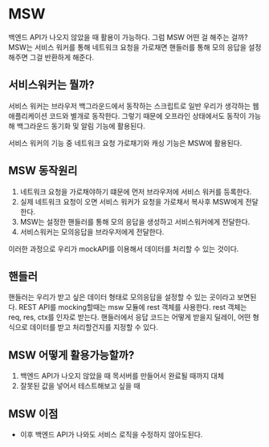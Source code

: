# MSW
백엔드 API가 나오지 않았을 때 활용이 가능하다. 그럼 MSW 어떤 걸 해주는 걸까?
MSW는 서비스 워커를 통해 네트워크 요청을 가로채면 핸들러를 통해 모의 응답을 설정해주면 그걸 반환하게 해준다.

## 서비스워커는 뭘까?
서비스 워커는 브라우저 백그라운드에서 동작하는 스크립트로 일반 우리가 생각하는 웹 애플리케이션 코드와 별개로 동작한다. 그렇기 때문에 오프라인 상태에서도 동작이 가능해 백그라운드 동기화 및 알림 기능에 활용된다. 

서비스 워커의 기능 중 네트워크 요청 가로채기와 캐싱 기능은 MSW에 활용된다.

## MSW 동작원리
1. 네트워크 요청을 가로채야하기 떄문에 먼저 브라우저에 서비스 워커를 등록한다.
2. 실제 네트워크 요청이 오면 서비스 워커가 요청을 가로채서 복사후 MSW에게 전달한다.
3. MSW는 설정한 핸들러를 통해 모의 응답을 생성하고 서비스워커에게 전달한다.
4. 서비스워커는 모의응답을 브라우저에게 전달한다.

이러한 과정으로 우리가 mockAPI를 이용해서 데이터를 처리할 수 있는 것이다.

## 핸들러
핸들러는 우리가 받고 싶은 데이터 형태로 모의응답을 설정할 수 있는 곳이라고 보면된다. REST API를 mocking할때는 msw 모듈에 rest 객체를 사용한다. rest 객체는 req, res, ctx를 인자로 받는다. 핸들러에서 응답 코드는 어떻게 받을지 딜레이, 어떤 형식으로 데이터를 받고 처리할건지를 지정할 수 있다.

## MSW 어떻게 활용가능할까?
1. 백엔드 API가 나오지 않았을 때 목서버를 만들어서 완료될 때까지 대체
2. 잘못된 값을 넣어서 테스트해보고 싶을 때

## MSW 이점
- 이후 백엔드 API가 나와도 서비스 로직을 수정하지 않아도된다.
